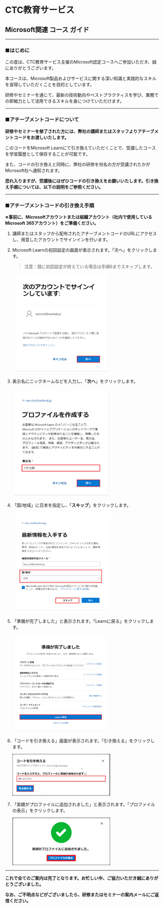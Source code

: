 # CTC教育サービス

## Microsoft関連 コース ガイド



------

### ■はじめに

この度は、CTC教育サービス主催のMicrosoft認定コースへご参加いただき、誠にありがとうございます。

本コースは、Microsoft製品およびサービスに関する深い知識と実践的なスキルを習得していただくことを目的としています。

研修やセミナーを通じて、最新の技術動向やベストプラクティスを学び、業務での即戦力として活用できるスキルを身につけていただけます。



------

### ■アチーブメントコードについて

**研修やセミナーを修了された方には、弊社の講師またはスタッフよりアチーブメントコードをお渡しいたします。**

このコードをMicrosoft Learnにて引き換えていただくことで、受講したコースを学習履歴として保存することが可能です。

また、コードの引き換えと同時に、弊社の研修を何名の方が受講されたかがMicrosoft社へ通知されます。

**恐れ入りますが、受講後にはぜひコードの引き換えをお願いいたします。引き換え手順については、以下の説明をご参照ください。**



------

### ■アチーブメントコードの引き換え手順

**※事前に、Microsoftアカウントまたは組織アカウント（社内で使用しているMicrosoft 365アカウント）をご準備ください。**

1. 講師またはスタッフから配布されたアチーブメントコードのURLにアクセスし、用意したアカウントでサインインを行います。

2. Microsoft Learnの初回設定の画面が表示されます。「次へ」をクリックします。

   > 注意：既に初回設定が終えている場合は手順6までスキップします。

   <img src="./media/Learn07.PNG" alt="Learn07"  width="320px" />　

   

3. 表示名にニックネームなどを入力し、「**次へ**」をクリックします。

   <img src="./media/Learn08.PNG" alt="Learn08" width="320px" />　

   

4. 「国/地域」に日本を指定し、「**スキップ**」をクリックします。

   <img src="./media/Learn09.PNG" alt="Learn09" width="320px" />　 

   

8. 「準備が完了しました」と表示されます。「Learnに戻る」をクリックします。

   <img src="./media/Learn13.PNG" alt="Learn13" width="320px" /> 

   

9. 「コードを引き換える」画面が表示されます。「引き換える」をクリックします。

   <img src="./media/Learn18.PNG" alt="Learn18" width="320px" />　

   

10. 「実績がプロファイルに追加されました」と表示されます。「プロファイルの表示」をクリックします。

     <img src="./media/Learn19.PNG" alt="Learn19" width="320px" />



------

**これで全てのご案内は完了となります。お忙しい中、ご協力いただき誠にありがとうございました。**

**なお、ご不明点などがございましたら、研修またはセミナーの案内メールにご返信ください。**
